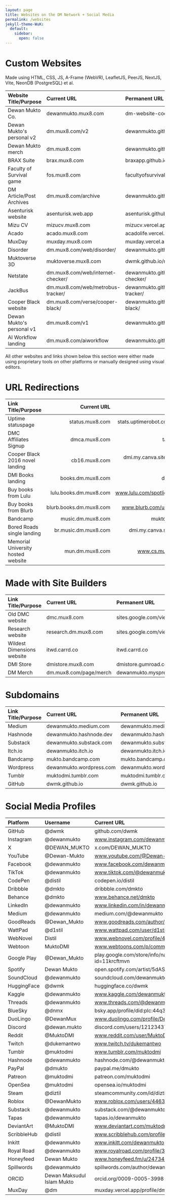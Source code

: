 ```yaml
---
layout: page
title: Websites on the DM Network + Social Media
permalink: /websites
jekyll-theme-WuK:
  default:
    sidebar:
      open: false
---
```


<link rel="stylesheet" href="https://cdnjs.cloudflare.com/ajax/libs/font-awesome/6.6.0/css/all.min.css" crossOrigin="anonymous" referrerPolicy="no-referrer" />
<script src="https://cdnjs.cloudflare.com/ajax/libs/font-awesome/6.6.0/js/all.min.js"></script>

# Custom Websites

Made using HTML, CSS, JS, A-Frame (WebVR), LeafletJS, PeerJS, NextJS, Vite, NeonDB (PostgreSQL) et al.

|Website Title/Purpose|Current URL|Permanent URL|
|:---|:---|:---|
|Dewan Mukto Co.|dewanmukto.mux8.com|dm-website-cool.vercel.app|
|Dewan Mukto's personal v2|dm.mux8.com/v2|dewanmukto.github.io/v2|
|Dewan Mukto merch|dm.mux8.com|dewanmukto.github.io|
|BRAX Suite|brax.mux8.com|braxapp.github.io|
|Faculty of Survival game|fos.mux8.com|facultyofsurvival.vercel.app|
|DM Article/Post Archives|dm.mux8.com/archive|dewanmukto.github.io/archive|
|Asenturisk website|asenturisk.web.app|asenturisk.github.io|
|Mizu CV|mizucv.mux8.com|mizucv.vercel.app|
|Acado|acado.mux8.com|acadolife.vercel.app|
|MuxDay|muxday.mux8.com|muxday.vercel.app|
|Disorder|dm.mux8.com/web/disorder/|dewanmukto.github.io/web/disorder|
|Muktoverse 3D|muktoverse.mux8.com|dwmk.github.io/muktoverse3d/|
|Netstate|dm.mux8.com/web/internet-checker/|dewanmukto.github.io/web/internet-checker/|
|JackBus|dm.mux8.com/web/metrobus-tracker/|dewanmukto.github.io/web/metrobus-tracker/|
|Cooper Black website|dm.mux8.com/verse/cooper-black/|dewanmukto.github.io/verse/cooper-black/|
|Dewan Mukto's personal v1|dm.mux8.com/v1|dewanmukto.github.io/v1|
|AI Workflow landing|dm.mux8.com/aiworkflow|dewanmukto.github.io/aiworkflow|

All other websites and links shown below this section were either made using proprietary tools on other platforms or manually designed using visual editors.

# URL Redirections

|Link Title/Purpose|Current URL|Redirection URL|
|:---|---:|---:|
|Uptime statuspage|status.mux8.com|stats.uptimerobot.com/sWfoV5sCXq|
|DMC Affiliates Signup|dmca.mux8.com|tally.so/r/mYLY5v|
|Cooper Black 2016 novel landing|cb16.mux8.com|dmi.my.canva.site/cooper-black-2016|
|DMI Books landing|books.dm.mux8.com|dmi.my.canva.site|
|Buy books from Lulu|lulu.books.dm.mux8.com|www.lulu.com/spotlight/dewanmukto|
|Buy books from Blurb|blurb.books.dm.mux8.com|www.blurb.com/user/dewanmukto|
|Bandcamp|music.dm.mux8.com|mukto.bandcamp.com|
|Bored Roads single landing|br.music.dm.mux8.com|dmi.my.canva.site/bored-roads|
|Memorial University hosted website|mun.dm.mux8.com|www.cs.mun.ca/~dmimukto|

# Made with Site Builders

|Link Title/Purpose|Current URL|Permanent URL|
|:---|:---|:---|
|Old DMC website|dmc.mux8.com|sites.google.com/view/mukto-net|
|Research website|research.dm.mux8.com|sites.google.com/view/dewanmukto/home|
|Wildest Dimensions website|itwd.carrd.co|itwd.carrd.co|
|DMI Store|dmistore.mux8.com|dmistore.gumroad.com|
|DM Merch|dm.mux8.com/page/merch|dewanmukto.myspreadshop.com|

# Subdomains

|Link Title/Purpose|Current URL|Permanent URL|
|:---|:---|:---|
|Medium|dewanmukto.medium.com|dewanmukto.medium.com|
|Hashnode|dewanmukto.hashnode.dev|dewanmukto.hashnode.dev|
|Substack|dewanmukto.substack.com|dewanmukto.substack.com|
|Itch.io|dewanmukto.itch.io|dewanmukto.itch.io|
|Bandcamp|mukto.bandcamp.com|mukto.bandcamp.com|
|Wordpress|dewanmukto.wordpress.com|dewanmukto.wordpress.com|
|Tumblr|muktodmi.tumblr.com|muktodmi.tumblr.com|
|GitHub|dwmk.github.io|dwmk.github.io|

# Social Media Profiles

|Platform|Username|Current URL|
|:---|:---|:---|
|<i class="fab fa-github"></i> GitHub|@dwmk|github.com/dwmk|
|<i class="fab fa-instagram"></i> Instagram|@dewanmukto|www.instagram.com/dewanmukto|
|<i class="fab fa-x-twitter"></i> X|@DEWAN_MUKTO|x.com/DEWAN_MUKTO|
|<i class="fab fa-youtube"></i> YouTube|@Dewan-Mukto|www.youtube.com/@Dewan-Mukto|
|<i class="fab fa-facebook"></i> Facebook|@dewanmukto|www.facebook.com/dewanmukto|
|<i class="fab fa-tiktok"></i> TikTok|@dewanmukto|www.tiktok.com/@dewanmukto|
|<i class="fab fa-codepen"></i> CodePen|@distil|codepen.io/distil|
|<i class="fab fa-dribbble"></i> Dribbble|@dmkto|dribbble.com/dmkto|
|<i class="fab fa-behance"></i> Behance|@dmkto|www.behance.net/dmkto|
|<i class="fab fa-linkedin"></i> LinkedIn|@dewanmukto|www.linkedin.com/in/dewanmukto/|
|<i class="fab fa-medium"></i> Medium|@dewanmukto|medium.com/@dewanmukto|
|<i class="fab fa-goodreads"></i> GoodReads|@Dewan_Mukto|www.goodreads.com/author/show/45565659.Dewan_Mukto|
|<i class="fas fa-book"></i> WattPad|@d1stil|www.wattpad.com/user/d1stil|
|<i class="fas fa-book"></i> WebNovel|Distil|www.webnovel.com/profile/4322246237|
|<i class="fas fa-book-open"></i> Webtoon|MuktoDMI|www.webtoons.com/p/community/en/u/b6mkv|
|<i class="fab fa-google-play"></i> Google Play|@Dewan_Mukto|play.google.com/store/info/name/Dewan_Mukto?id=11krcftmvn|
|<i class="fab fa-spotify"></i> Spotify|Dewan Mukto|open.spotify.com/artist/5dASeJomHYQXfo9ij70zjQ|
|<i class="fab fa-soundcloud"></i> SoundCloud|@dewanmukto|soundcloud.com/dewanmukto|
|<i class="fas fa-brain"></i> HuggingFace|@dwmk|huggingface.co/dwmk|
|<i class="fab fa-kaggle"></i> Kaggle|@dewanmukto|www.kaggle.com/dewanmukto|
|<i class="fab fa-threads"></i> Threads|@dewanmukto|www.threads.com/@dewanmukto|
|<i class="fab fa-bluesky"></i> BlueSky|@dnmx|bsky.app/profile/did:plc:44q3btlbakdjvkv4kbvfczub|
|<i class="fas fa-dove"></i> DuoLingo|@DewanMux|www.duolingo.com/profile/DewanMux|
|<i class="fab fa-discord"></i> Discord|@dewan.mukto|discord.com/users/1212343753235243021|
|<i class="fab fa-reddit"></i> Reddit|@MuktoDMI|www.reddit.com/user/MuktoDMI|
|<i class="fab fa-twitch"></i> Twitch|@dukemantwo|www.twitch.tv/dukemantwo|
|<i class="fab fa-tumblr"></i> Tumblr|@muktodmi|www.tumblr.com/muktodmi|
|<i class="fab fa-hashnode"></i> Hashnode|@dewanmukto|hashnode.com/@dewanmukto|
|<i class="fab fa-paypal"></i> PayPal|@dmukto|paypal.me/dmukto|
|<i class="fab fa-patreon"></i> Patreon|@muktodmi|patreon.com/muktodmi|
|<i class="fab fa-opensea"></i> OpenSea|@muktodmi|opensea.io/muktodmi|
|<i class="fab fa-steam"></i> Steam|@diztil|steamcommunity.com/id/diztil|
|<i class="fas fa-cube"></i> Roblox|@DewanMukto|www.roblox.com/users/4463653477/profile|
|<i class="fas fa-newspaper"></i> Substack|@dewanmukto|substack.com/@dewanmukto|
|<i class="fas fa-book-reader"></i> Tapas|@dewanmukto|tapas.io/dewanmukto|
|<i class="fab fa-deviantart"></i> DeviantArt|@MuktoDMI|www.deviantart.com/muktodmi|
|<i class="fas fa-feather-alt"></i> ScribbleHub|@distil|www.scribblehub.com/profile/148729/distil/|
|<i class="fas fa-pen-nib"></i> Inkitt|@dewanmukto|www.inkitt.com/dewanmukto|
|<i class="fas fa-crown"></i> Royal Road|@dewanmukto|www.royalroad.com/profile/306406|
|<i class="fas fa-seedling"></i> Honeyfeed|Dewan Mukto|www.honeyfeed.fm/u/24734/novels|
|<i class="fas fa-quote-right"></i> Spillwords|@dewanmukto|spillwords.com/author/dewanmukto/|
|<i class="fab fa-orcid"></i> ORCID|Dewan Maksudul Islam Mukto|orcid.org/0009-0005-3998-9252|
|<i class="fas fa-sun"></i> MuxDay|@dm|muxday.vercel.app/profile/dm|
